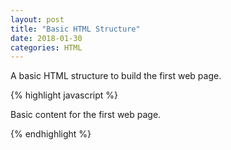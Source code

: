 ```yaml
---
layout: post
title: "Basic HTML Structure"
date: 2018-01-30
categories: HTML
---
```


A basic HTML structure to build the first web page.

{% highlight javascript %}

<!DOCTYPE html>
<html lang="en">
  <head>
    <title>First Web Page</title>
    <meta charset="UTF-8">
    <link href="https://fonts.googleapis.com/css?family=Open+Sans+Condensed:300|Sonsie+One" rel="stylesheet" type="text/css">
  </head>
  <body>
    Basic content for the first web page.
  </body>
</html>

{% endhighlight %}
